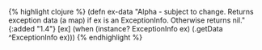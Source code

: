 {% highlight clojure %}
(defn ex-data
  "Alpha - subject to change.
   Returns exception data (a map) if ex is an ExceptionInfo.
   Otherwise returns nil."
  {:added "1.4"}
  [ex]
  (when (instance? ExceptionInfo ex)
    (.getData ^ExceptionInfo ex)))
{% endhighlight %}
